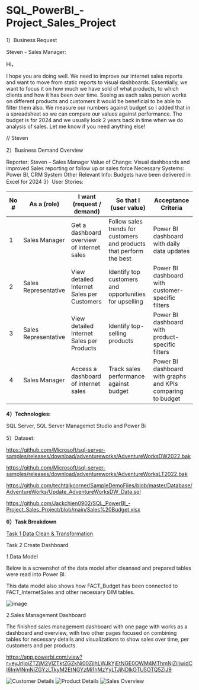 # SQL_PowerBI_-Project_Sales_Project
1）Business Request

Steven - Sales Manager:

Hi，

I hope you are doing well. We need to improve our internet sales reports and want to move from static reports to visual dashboards. Essentially, we want to focus it on how much we have sold of what products, to which clients and how it has been over time. Seeing as each sales person works on different products and customers it would be beneficial to be able to filter them also. We measure our numbers against budget so I added that in a spreadsheet so we can compare our values against performance. The budget is for 2024 and we usually look 2 years back in time when we do analysis of sales. Let me know if you need anything else!

// Steven

2）Business Demand Overview

Reporter: Steven – Sales Manager
Value of Change: Visual dashboards and improved Sales reporting or follow up or sales force
Necessary Systems: Power BI, CRM System
Other Relevant Info: Budgets have been delivered in Excel for 2024
3）User Stories:


| No # | As a (role)          | I want (request / demand)         | So that I (user value)                               | Acceptance Criteria                                      |
| ---  | -------------------  | -------------------------------   | ---------------------------------------------------   | ------------------------------------------------------- |
| 1    | Sales Manager        | Get a dashboard overview of internet sales | Follow sales trends for customers and products that perform the best | Power BI dashboard with daily data updates             |
| 2    | Sales Representative | View detailed Internet Sales per Customers | Identify top customers and opportunities for upselling | Power BI dashboard with customer-specific filters       |
| 3    | Sales Representative | View detailed Internet Sales per Products  | Identify top-selling products                        | Power BI dashboard with product-specific filters        |
| 4    | Sales Manager        | Access a dashboard of internet sales | Track sales performance against budget                | Power BI dashboard with graphs and KPIs comparing to budget |

**4）Technologies:**

SQL Server, SQL Server Managemet Studio and Power Bi

5）Dataset:

https://github.com/Microsoft/sql-server-samples/releases/download/adventureworks/AdventureWorksDW2022.bak

https://github.com/Microsoft/sql-server-samples/releases/download/adventureworks/AdventureWorksLT2022.bak

https://github.com/techtalkcorner/SampleDemoFiles/blob/master/Database/AdventureWorks/Update_AdventureWorksDW_Data.sql

https://github.com/Jackchien0902/SQL_PowerBI_-Project_Sales_Project/blob/main/Sales%20Budget.xlsx 

**6）Task Breakdown**

[Task 1 Data Clean & Transformation](https://github.com/Jackchien0902/SQL_PowerBI_-Project_Sales_Project/blob/main/Data%20Cleaning)

Task 2 Create Dashboard

1.Data Model

Below is a screenshot of the data model after cleansed and prepared tables were read into Power BI.

This data model also shows how FACT_Budget has been connected to FACT_InternetSales and other necessary DIM tables.

![image](https://github.com/Jackchien0902/SQL_PowerBI_-Project_Sales_Project/assets/157054789/0f02a909-07e8-4981-9633-3b5a45467b7a)


2.Sales Management Dashboard

The finished sales management dashboard with one page with works as a dashboard and overview, with two other pages focused on combining tables for necessary details and visualizations to show sales over time, per customers and per products.

https://app.powerbi.com/view?r=eyJrIjoiZTZjM2VlZTktZGZkNi00ZjlhLWJkYjEtNGE0OWM4MThmNjZiIiwidCI6ImVlNmNiZGYzLTkyM2EtNGYzMi1hMzYyLTJjNDlkOTU5OTQ5ZiJ9

![Customer Details](https://github.com/Jackchien0902/SQL_PowerBI_-Project_Sales_Project/assets/157054789/816dc69f-301b-4e26-a115-b2defb813512)
![Product Details](https://github.com/Jackchien0902/SQL_PowerBI_-Project_Sales_Project/assets/157054789/97a7f321-40f6-4277-8ea0-e19edf1f75bd)
![Sales Overview](https://github.com/Jackchien0902/SQL_PowerBI_-Project_Sales_Project/assets/157054789/f1779897-e18c-4418-b0b6-9fc64a471a3a)
